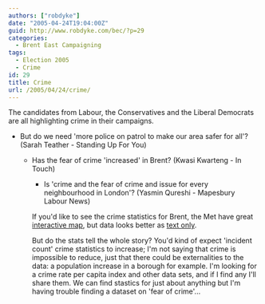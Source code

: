 ```yaml
---
authors: ["robdyke"]
date: "2005-04-24T19:04:00Z"
guid: http://www.robdyke.com/bec/?p=29
categories:
  - Brent East Campaigning
tags:
  - Election 2005
  - Crime
id: 29
title: Crime
url: /2005/04/24/crime/
---
```

The candidates from Labour, the Conservatives and the Liberal Democrats are all highlighting crime in their campaigns.

  * But do we need 'more police on patrol to make our area safer for all'? (Sarah Teather - Standing Up For You)</p> 
      * Has the fear of crime 'increased' in Brent? (Kwasi Kwarteng - In Touch) 
          * Is 'crime and the fear of crime and issue for every neighbourhood in London'? (Yasmin Qureshi - Mapesbury Labour News) </ul> 
            If you'd like to see the crime statistics for Brent, the Met have great [interactive map](http://www.met.police.uk/crimefigures/#), but data looks better as [text only](http://www.met.police.uk/crimefigures/boroughs/QK_month.htm).
            
            But do the stats tell the whole story? You'd kind of expect 'incident count' crime statistics to increase; I'm not saying that crime is impossible to reduce, just that there could be externalities to the data: a population increase in a borough for example. I'm looking for a crime rate per capita index and other data sets, and if I find any I'll share them. We can find stastics for just about anything but I'm having trouble finding a dataset on 'fear of crime'...
